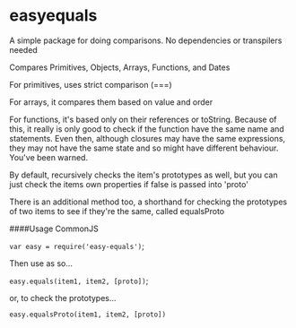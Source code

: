 # easyequals
A simple package for doing comparisons. No dependencies or transpilers needed

Compares Primitives, Objects, Arrays, Functions, and Dates

For primitives, uses strict comparison (===)

For arrays, it compares them based on value and order

For functions, it's based only on their references or toString. Because of this, it really is only good to check if the function have the same name and statements. Even then, although closures may have the same expressions, they may not have the same state and so might have different behaviour. You've been warned.

By default, recursively checks the item's prototypes as well, but you can just check the items own properties if false is passed into 'proto'

There is an additional method too, a shorthand for checking the prototypes of two items to see if they're the same, called equalsProto

####Usage
CommonJS

`var easy = require('easy-equals')`;


Then use as so...

`easy.equals(item1, item2, [proto])`;

or, to check the prototypes...

`easy.equalsProto(item1, item2, [proto])`

